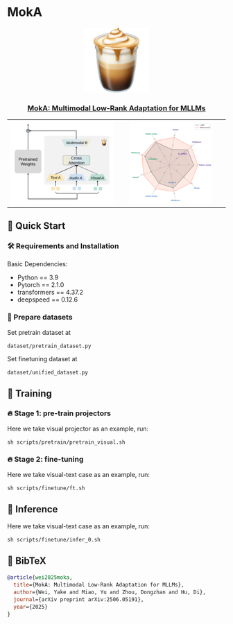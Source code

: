 # MokA

<style>
td, tr {
   border: none!important;
}
</style>

<p align="center">
    <img src="assets/moka.png" width="150" style="margin-bottom: 0.2;"/>
<p>


<h3 align="center"> <a href="https://arxiv.org/abs/2506.05191"> MokA: Multimodal Low-Rank Adaptation for MLLMs</a></h3>


<table width="100%" frame=void>
    <tr>
        <td align="center">
            <img src='assets/moka.svg ' width="120%" height="120%" valign="center">
        </td>
        <td align="center">
            <img src='assets/radar.svg ' width="80%" height="80%" valign="center">
        </td>
    </tr>
</table>




## 🚀 Quick Start

### 🛠️ Requirements and Installation
Basic Dependencies:
* Python == 3.9
* Pytorch == 2.1.0
* transformers == 4.37.2
* deepspeed == 0.12.6

### 🌴 Prepare datasets
Set pretrain dataset at
```
dataset/pretrain_dataset.py
```
Set finetuning dataset at
```
dataset/unified_dataset.py
```

## 🔑 Training

### 🔥 Stage 1: pre-train projectors
Here we take visual projector as an example, run:
```
sh scripts/pretrain/pretrain_visual.sh
```

### 🔥 Stage 2: fine-tuning
Here we take visual-text case as an example, run:
```
sh scripts/finetune/ft.sh
```

## 🤖 Inference
Here we take visual-text case as an example, run:
```
sh scripts/finetune/infer_0.sh
```

## 📃 BibTeX
```bibtex
@article{wei2025moka,
  title={MokA: Multimodal Low-Rank Adaptation for MLLMs},
  author={Wei, Yake and Miao, Yu and Zhou, Dongzhan and Hu, Di},
  journal={arXiv preprint arXiv:2506.05191},
  year={2025}
}
```
